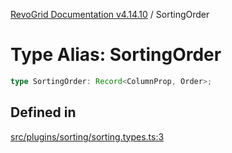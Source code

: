 [RevoGrid Documentation v4.14.10](README.md) / SortingOrder

# Type Alias: SortingOrder

```ts
type SortingOrder: Record<ColumnProp, Order>;
```

## Defined in

[src/plugins/sorting/sorting.types.ts:3](https://github.com/revolist/revogrid/blob/f8d663f4e4ad146b94baf570f65efe48aaaeae09/src/plugins/sorting/sorting.types.ts#L3)

